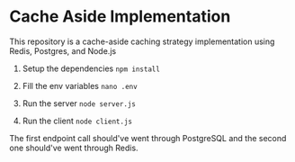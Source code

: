 # Cache Aside Implementation

This repository is a cache-aside caching strategy implementation using Redis, Postgres, and Node.js

1. Setup the dependencies
`npm install`

2. Fill the env variables
`nano .env`

3. Run the server
`node server.js`

4. Run the client
`node client.js`

The first endpoint call should've went through PostgreSQL and the second one should've went through Redis.
